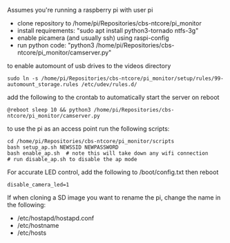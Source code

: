 Assumes you're running a raspberry pi with user pi

- clone repository to /home/pi/Repositories/cbs-ntcore/pi_monitor
- install requirements: "sudo apt install python3-tornado ntfs-3g"
- enable picamera (and usually ssh) using raspi-config
- run python code: "python3 /home/pi/Repositories/cbs-ntcore/pi_monitor/camserver.py"

to enable automount of usb drives to the videos directory

```
sudo ln -s /home/pi/Repositories/cbs-ntcore/pi_monitor/setup/rules/99-automount_storage.rules /etc/udev/rules.d/
```

add the following to the crontab to automatically start the server on reboot

```
@reboot sleep 10 && python3 /home/pi/Repositories/cbs-ntcore/pi_monitor/camserver.py
```

to use the pi as an access point run the following scripts:
```
cd /home/pi/Repositories/cbs-ntcore/pi_monitor/scripts
bash setup_ap.sh NEWSSID NEWPASSWORD
bash enable_ap.sh  # note this will take down any wifi connection
# run disable_ap.sh to disable the ap mode
```

For accurate LED control, add the following to /boot/config.txt then reboot
```
disable_camera_led=1
```

If when cloning a SD image you want to rename the pi, change the name in the following:

- /etc/hostapd/hostapd.conf
- /etc/hostname
- /etc/hosts
